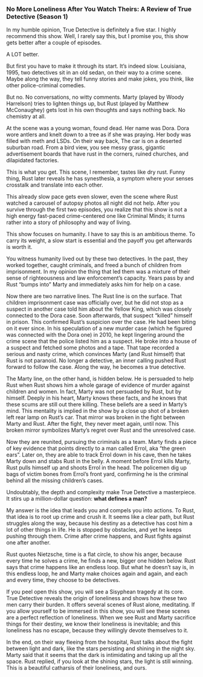 ### No More Loneliness After You Watch Theirs: A Review of True Detective (Season 1)

In my humble opinion, True Detective is definitely a five star. I highly recommend this show. Well, I rarely say this, but I promise you, this show gets better after a couple of episodes.

A LOT better.

But first you have to make it through its start. It’s indeed slow.
Louisiana, 1995, two detectives sit in an old sedan, on their way to a crime scene. Maybe along the way, they tell funny stories and make jokes, you think, like other police-criminal comedies.

But no. No conversations, no witty comments. Marty (played by Woody Harrelson) tries to lighten things up, but Rust (played by Matthew McConaughey) gets lost in his own thoughts and says nothing back. No chemistry at all. 

At the scene was a young woman, found dead. Her name was Dora. Dora wore antlers and knelt down to a tree as if she was praying. Her body was filled with meth and LSDs. 
On their way back, The car is on a deserted suburban road. From a bird view, you see messy grass, gigantic advertisement boards that have rust in the corners, ruined churches, and dilapidated factories. 

This is what you get. This scene, I remember, tastes like dry rust. Funny thing, Rust later reveals he has synesthesia, a symptom where your senses crosstalk and translate into each other.

This already slow pace gets even slower, even the scene where Rust watched a carousel of autopsy photos all night did not help. After you survive through the first two episodes, you realize that this show is not a high energy fast-paced crime-centered one like Criminal Minds; it turns rather into a story of philosophy and way of living.

This show focuses on humanity. I have to say this is an ambitious theme. To carry its weight, a slow start is essential and the payoff you get afterwards is worth it. 

You witness humanity lived out by these two detectives. In the past, they worked together, caught criminals, and freed a bunch of children from imprisonment. In my opinion the thing that led them was a mixture of their sense of righteousness and law enforcement’s capacity. Years pass by and Rust “bumps into” Marty and immediately asks him for help on a case. 

Now there are two narrative lines. The Rust line is on the surface. That children imprisonment case was officially over, but he did not stop as a suspect in another case told him about the Yellow King, which was closely connected to the Dora case. Soon afterwards, that suspect “killed” himself in prison. This confirmed Rust’s suspicion over the case. He had been biting on it ever since. In his speculation of a new murder case (which he figured was connected with the Dora one) in 2010, he kept lingering around the crime scene that the police listed him as a suspect. He broke into a house of a suspect and fetched some photos and a tape. That tape recorded a serious and nasty crime, which convinces Marty (and Rust himself) that Rust is not paranoid. No longer a detective, an inner calling pushed Rust forward to follow the case. Along the way, he becomes a true detective. 

The Marty line, on the other hand, is hidden below. He is persuaded to help Rust when Rust shows him a whole garage of evidence of murder against children and women. In fact, Marty was not persuaded by Rust, but by himself. Deeply in his heart, Marty knows these facts, and he knows that these scums are still out there killing. These beliefs are a seed in Marty’s mind. This mentality is implied in the show by a close up shot of a broken left rear lamp on Rust’s car. That mirror was broken in the fight between Marty and Rust. After the fight, they never meet again, until now. This broken mirror symbolizes Marty’s regret over Rust and the unresolved case.

Now they are reunited, pursuing the criminals as a team. Marty finds a piece of key evidence that points directly to a man called Errol, aka “the green ears”. Later on, they are able to track Errol down in his cave, then he takes Marty down and stabs Rust in the belly. A moment before Errol kills Marty, Rust pulls himself up and shoots Errol in the head. The policemen dig up bags of victim bones from Errol’s front yard, confirming he is the criminal behind all the missing children’s cases.

Undoubtably, the depth and complexity make True Detective a masterpiece. It stirs up a million-dollar question: **what defines a man?** 

My answer is the idea that leads you and compels you into actions. To Rust, that idea is to root up crime and crush it. It seems like a clear path, but Rust struggles along the way, because his destiny as a detective has cost him a lot of other things in life. He is stopped by obstacles, and yet he keeps pushing through them. Crime after crime happens, and Rust fights against one after another. 

Rust quotes Nietzsche, time is a flat circle, to show his anger, because every time he solves a crime, he finds a new, bigger one hidden below. Rust says that crime happens like an endless loop. But what he doesn’t say is, in this endless loop, he and Marty make choices again and again, and each and every time, they choose to be detectives. 

If you peel open this show, you will see a Sisyphean tragedy at its core. True Detective reveals the origin of loneliness and shows how these two men carry their burden. It offers several scenes of Rust alone, meditating. If you allow yourself to be immersed in this show, you will see these scenes are a perfect reflection of loneliness. When we see Rust and Marty sacrifice things for their destiny, we know their loneliness is inevitable; and this loneliness has no escape, because they willingly devote themselves to it. 

In the end, on their way fleeing from the hospital, Rust talks about the fight between light and dark, like the stars persisting and shining in the night sky. Marty said that it seems that the dark is intimidating and taking up all the space. Rust replied, if you look at the shining stars, the light is still winning. This is a beautiful catharsis of their loneliness, and ours. 
